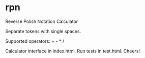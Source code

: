 rpn
===

Reverse Polish Notation Calculator

Separate tokens with single spaces.

Supported operators: + - * /

Calculator interface in index.html. Run tests in test.html. Cheers!
